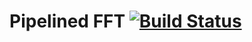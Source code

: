 Pipelined FFT [![Build Status](https://travis-ci.org/ucb-art/fft.svg?branch=travis)](https://travis-ci.org/ucb-art/fft)
=======================

